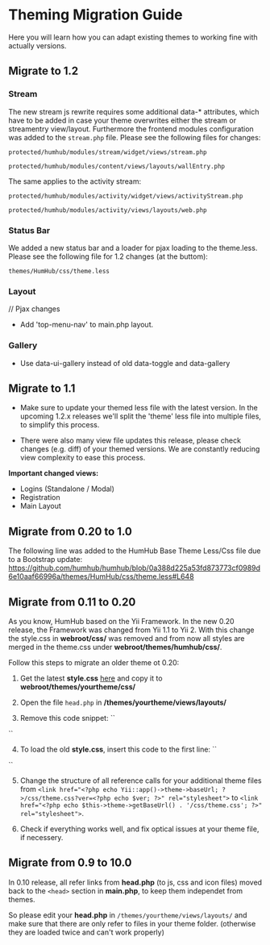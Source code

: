 # Theming Migration Guide

Here you will learn how you can adapt existing themes to working fine with actually versions.

## Migrate to 1.2

### Stream

The new stream js rewrite requires some additional data-* attributes, which have to be added in case your theme overwrites either the stream or
streamentry view/layout. Furthermore the frontend modules configuration was added to the `stream.php` file. 
Please see the following files for changes:

`protected/humhub/modules/stream/widget/views/stream.php`

`protected/humhub/modules/content/views/layouts/wallEntry.php`

The same applies to the activity stream:

`protected/humhub/modules/activity/widget/views/activityStream.php`

`protected/humhub/modules/activity/views/layouts/web.php`


### Status Bar

We added a new status bar and a loader for pjax loading to the theme.less.
Please see the following file for 1.2 changes (at the buttom):

`themes/HumHub/css/theme.less`

### Layout

// Pjax changes
- Add 'top-menu-nav' to main.php layout.

### Gallery

- Use data-ui-gallery instead of old data-toggle and data-gallery

## Migrate to 1.1

- Make sure to update your themed less file with the latest version.
In the upcoming 1.2.x releases we'll split the 'theme' less file into multiple files, to simplify this process.

- There were also many view file updates this release, please check changes (e.g. diff) of your themed versions.
We are constantly reducing view complexity to ease this process.

**Important changed views:**

- Logins (Standalone / Modal)
- Registration
- Main Layout

## Migrate from 0.20 to 1.0

The following line was added to the HumHub Base Theme Less/Css file due to a Bootstrap update:
https://github.com/humhub/humhub/blob/0a388d225a53fd873773cf0989d6e10aaf66996a/themes/HumHub/css/theme.less#L648

## Migrate from 0.11 to 0.20

As you know, HumHub based on the Yii Framework. In the new 0.20 release, the Framework was changed from Yii 1.1 to Yii 2. With this change the style.css in **webroot/css/** was removed and from now all styles are merged in the theme.css under  **webroot/themes/humhub/css/**.

Follow this steps to migrate an older theme ot 0.20:

1. Get the latest **style.css** [here](https://github.com/humhub/humhub/blob/v0.11/css/style.css) and copy it to **webroot/themes/yourtheme/css/**

2. Open the file ``head.php`` in **/themes/yourtheme/views/layouts/**

3. Remove this code snippet:
``
<?php $ver = HVersion::VERSION; ?>
``

4. To load the old **style.css**, insert this code to the first line:
``
<link href="<?php echo $this->theme->getBaseUrl() . '/css/style.css'; ?>" rel="stylesheet">
``

5. Change the structure of all reference calls for your additional theme files from 
``<link href="<?php echo Yii::app()->theme->baseUrl; ?>/css/theme.css?ver=<?php echo $ver; ?>" rel="stylesheet">`` to ``<link href="<?php echo $this->theme->getBaseUrl() . '/css/theme.css'; ?>" rel="stylesheet">``. 

6. Check if everything works well, and fix optical issues at your theme file, if necessery.

## Migrate from 0.9 to 10.0

In 0.10 release, all refer links from **head.php** (to js, css and icon files) moved back to the ``<head>`` section in **main.php**, to keep them independet from themes.

So please edit your **head.php** in ``/themes/yourtheme/views/layouts/`` and make sure that there are only refer to files in your theme folder. (otherwise they are loaded twice and can't work properly)

